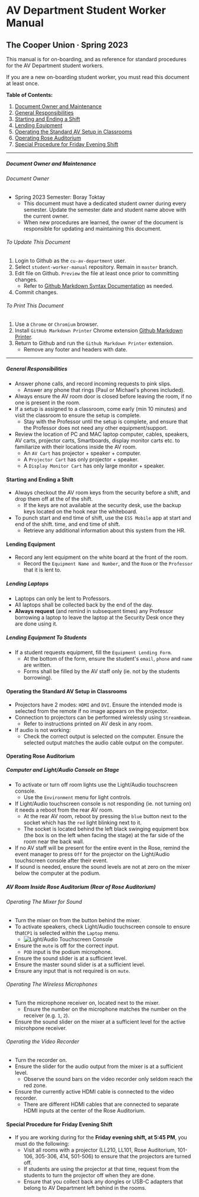 # AV Department Student Worker Manual
## The Cooper Union ‧ Spring 2023

This manual is for on-boarding, and as reference for standard procedures for the AV Department student workers.

If you are a new on-boarding student worker, you must read this document at least once.

**Table of Contents:**
1. [Document Owner and Maintenance](#document-owner-and-maintenance) 
2. [General Responsibilities](#general-responsibilities)
3. [Starting and Ending a Shift](#starting-and-ending-a-shift)
4. [Lending Equipment](#lending-equipment)
5. [Operating the Standard AV Setup in Classrooms](#operating-the-standard-av-setup-in-classrooms)
6. [Operating Rose Auditorium](#operating-rose-auditorium)
7. [Special Procedure for Friday Evening Shift](#special-procedure-for-friday-evening-shift)

---
##### Document Owner and Maintenance
###### Document Owner
- Spring 2023 Semester: Boray Toktay
  - This document must have a dedicated student owner during every semester. Update the semester date and student name above with the current owner.
  - When new procedures are learned, the owner of the document is responsible for updating and maintaining this document.

###### To Update This Document
1. Login to Github as the `cu-av-department` user. 
2. Select `student-worker-manual` repository. Remain in `master` branch. 
3. Edit file on Github. `Preview` the file at least once prior to committing changes.  
    - Refer to [Github Markdown Syntax Documentation](https://docs.github.com/en/get-started/writing-on-github/getting-started-with-writing-and-formatting-on-github/basic-writing-and-formatting-syntax) as needed. 
4. Commit changes. 

###### To Print This Document 
1. Use a `Chrome` or `Chromium` browser. 
2. Install `GitHub Markdown Printer` Chrome extension [Github Markdown Printer](https://chrome.google.com/webstore/detail/github-markdown-printer/fehpdlpmcegfpbkgcnaleindodeegapk/related?hl=en). 
3. Return to Github and run the `Github Markdown Printer` extension. 
    - Remove any footer and headers with date. 
---

##### General Responsibilities
- Answer phone calls, and record incoming requests to pink slips.
  - Answer any phone that rings (Paul or Michael's phones included).
- Always ensure the AV room door is closed before leaving the room, if no one is present in the room.
- If a setup is assigned to a classroom, come early (min 10 minutes) and visit the classroom to ensure the setup is complete.
  - Stay with the Professor until the setup is complete, and ensure that the Professor does not need any other equipment/support.
- Review the location of PC and MAC laptop computer, cables, speakers, AV carts, projector carts, Smartboards, display monitor carts etc. to familiarize with their locations inside the AV room.
  - An `AV Cart` has projector + speaker + computer.
  - A `Projector Cart` has only projector + speaker.
  - A `Display Monitor Cart` has only large monitor + speaker.

#### Starting and Ending a Shift
- Always checkout the AV room keys from the security before a shift, and drop them off at the of the shift.
  - If the keys are not available at the security desk, use the backup keys located on the hook near the whiteboard.
- To punch start and end time of shift, use the `ESS Mobile` app at start and end of the shift.  time, and end time of shift.
  - Retrieve any additional information about this system from the HR.


#### Lending Equipment

- Record any lent equipment on the white board at the front of the room.
  - Record the `Equipment Name and Number`, and the `Room` or the `Professor` that it is lent to.

##### Lending Laptops
- Laptops can only be lent to Professors.
- All laptops shall be collected back by the end of the day.
- **Always request** (and remind in subsequent times) any Professor borrowing a laptop to leave the laptop at the Security Desk once they are done using it.

##### Lending Equipment To Students
- If a student requests equipment, fill the `Equipment Lending Form`.
  - At the bottom of the form, ensure the student's `email`, `phone` and `name` are written.
  - Forms shall be filled by the AV staff only (ie. not by the students borrowing).

#### Operating the Standard AV Setup in Classrooms
- Projectors have 2 modes: `HDMI` and `DVI`. Ensure the intended mode is selected from the remote if no image appears on the projector.
- Connection to projectors can be performed wirelessly using `StreamBeam`.
  - Refer to instructions printed on AV desk in any room.
- If audio is not working:
  - Check the correct output is selected on the computer. Ensure the selected output matches the audio cable output on the computer.

#### Operating Rose Auditorium

##### Computer and Light/Audio Console on Stage
- To activate or turn off room lights use the Light/Audio touchscreen console.
  - Use the `Environment` menu for light controls.
- If Light/Audio touchscreen console is not responding (ie. not turning on) it needs a reboot from the rear AV room.
  - At the rear AV room, reboot by pressing the `blue` button next to the socket which has the `red` light blinking next to it.
  - The socket is located behind the left black swinging equipment box (the box is on the left when facing the stage) at the far side of the room near the back wall.
- If no AV staff will be present for the entire event in the Rose, remind the event manager to press `Off` for the projector on the Light/Audio touchscreen console after their event.
- If sound is needed, ensure the sound levels are not at zero on the mixer below the computer at the podium.

##### AV Room Inside Rose Auditorium (Rear of Rose Auditorium)
###### Operating The Mixer for Sound
- Turn the mixer on from the button behind the mixer.
- To activate speakers, check Light/Audio touchscreen console to ensure that`CP1` is selected within the `Laptop` menu.
  - ![Light/Audio Touchscreen Console](./images/light-audio-console.JPG)
- Ensure the `mute` is off for the correct input.
  - `POD` input is the podium microphone.
- Ensure the sound slider is at a sufficient level.
- Ensure the master sound slider is at a sufficient level.
- Ensure any input that is not required is on `mute`.

###### Operating The Wireless Microphones
- Turn the microphone receiver on, located next to the mixer.
  - Ensure the number on the microphone matches the number on the receiver (e.g. `1`, `2`).
- Ensure the sound slider on the mixer at a sufficient level for the active microhpone receiver.

###### Operating the Video Recorder
- Turn the recorder on.
- Ensure the slider for the audio output from the mixer is at a sufficient level.
  - Observe the sound bars on the video recorder only seldom reach the red zone.
- Ensure the currently active HDMI cable is connected to the video recorder.
  - There are different HDMI cables that are connected to separate HDMI inputs at the center of the Rose Auditorium.

#### Special Procedure for Friday Evening Shift
- If you are working during for the **Friday evening shift, at 5:45 PM**, you must do the following:
  - Visit all rooms with a projector (LL210, LL101, Rose Auditorium, 101-106, 305-306, 414, 501-506) to ensure that the projectors are turned off.
  - If students are using the projector at that time, request from the students to turn the projector off when they are done.
  - Ensure that you collect back any dongles or USB-C adapters that belong to AV Department left behind in the rooms.

